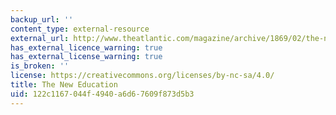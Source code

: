 ```yaml
---
backup_url: ''
content_type: external-resource
external_url: http://www.theatlantic.com/magazine/archive/1869/02/the-new-education/309049/
has_external_licence_warning: true
has_external_license_warning: true
is_broken: ''
license: https://creativecommons.org/licenses/by-nc-sa/4.0/
title: The New Education
uid: 122c1167-044f-4940-a6d6-7609f873d5b3
---
```

